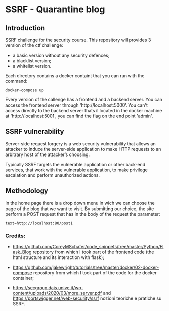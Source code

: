 # SSRF - Quarantine blog

## Introduction

SSRF challenge for the security course.
This repository will provides 3 version of the ctf challenge:
- a basic version without any security defences;
- a blacklist version;
- a whitelist version.
  
Each directory contains a docker containt that you can run with the command:

```
docker-compose up
```

Every version of the callenge has a frontend and a backend server. You can access the frontend server through 'http://localhost:5000'.
You can't access directly to the backend server thats il located in the docker machine at 'http://localhost:5001', you can find the flag on the end point 'admin'.

## SSRF vulnerability

Server-side request forgery is a web security vulnerability that allows an attacker to induce the server-side application to make HTTP requests to an arbitrary host of the attacker’s choosing.

Typically SSRF targets the vulnerable application or other back-end services, that work with the vulnerable application, to make privilege escalation and perform unauthorized actions.

## Methodology

In the home page there is a drop down menu in wich we can choose the page of the blog that we want to visit. By submitting our choice, the site perform a POST request that has in the body of the request the parameter:

```
text=http://localhost:80/post1
```

### Credits:
- https://github.com/CoreyMSchafer/code_snippets/tree/master/Python/Flask_Blog repository from which I took part of the frontend code (the html structure and its interaction with flask);

- https://github.com/jakewright/tutorials/tree/master/docker/02-docker-compose repository from which I took part of the code for the docker container;

- https://secgroup.dais.unive.it/wp-content/uploads/2020/03/more_server.pdf and https://portswigger.net/web-security/ssrf nozioni teoriche e pratiche su SSRF.